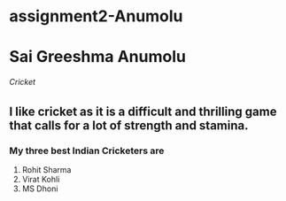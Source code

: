 # assignment2-Anumolu

# Sai Greeshma Anumolu
###### Cricket
I like cricket as it is a difficult and **thrilling** game that calls for a lot of **strength** and stamina.
------
### My three best Indian Cricketers are
1. Rohit Sharma
2. Virat Kohli
3. MS Dhoni
